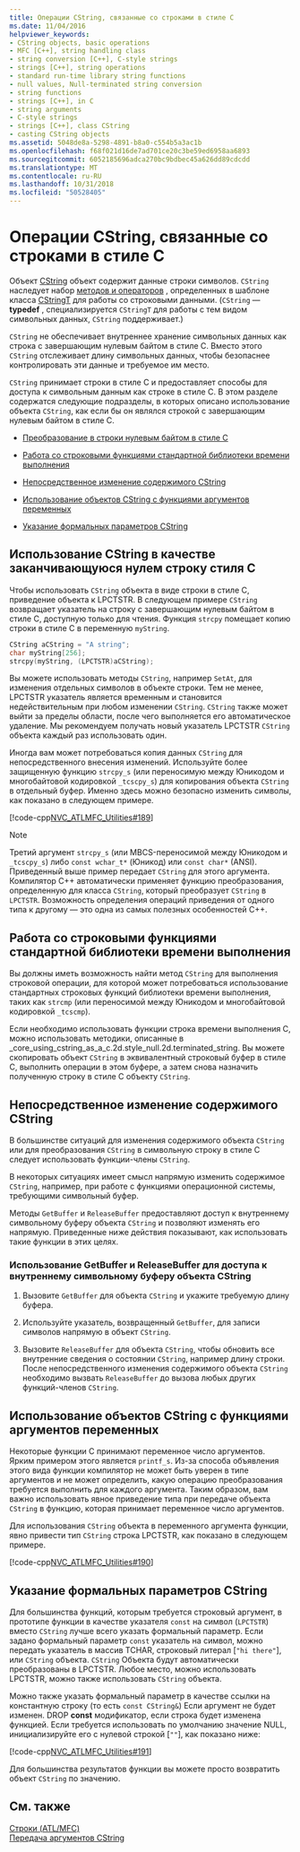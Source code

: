 ```yaml
---
title: Операции CString, связанные со строками в стиле C
ms.date: 11/04/2016
helpviewer_keywords:
- CString objects, basic operations
- MFC [C++], string handling class
- string conversion [C++], C-style strings
- strings [C++], string operations
- standard run-time library string functions
- null values, Null-terminated string conversion
- string functions
- strings [C++], in C
- string arguments
- C-style strings
- strings [C++], class CString
- casting CString objects
ms.assetid: 5048de8a-5298-4891-b8a0-c554b5a3ac1b
ms.openlocfilehash: f68f021d16de7ad701ce20c3be59ed6958aa6893
ms.sourcegitcommit: 6052185696adca270bc9bdbec45a626dd89cdcdd
ms.translationtype: MT
ms.contentlocale: ru-RU
ms.lasthandoff: 10/31/2018
ms.locfileid: "50528405"
---
```

# <a name="cstring-operations-relating-to-c-style-strings"></a>Операции CString, связанные со строками в стиле C

Объект [CString](../atl-mfc-shared/using-cstring.md) объект содержит данные строки символов. `CString` наследует набор [методов и операторов](../atl-mfc-shared/reference/cstringt-class.md) , определенных в шаблоне класса [CStringT](../atl-mfc-shared/reference/cstringt-class.md) для работы со строковыми данными. (`CString` — **typedef** , специализируется `CStringT` для работы с тем видом символьных данных, `CString` поддерживает.)

`CString` не обеспечивает внутреннее хранение символьных данных как строка с завершающим нулевым байтом в стиле C. Вместо этого `CString` отслеживает длину символьных данных, чтобы безопаснее контролировать эти данные и требуемое им место.

`CString` принимает строки в стиле C и предоставляет способы для доступа к символьным данным как строке в стиле C. В этом разделе содержатся следующие подразделы, в которых описано использование объекта `CString`, как если бы он являлся строкой с завершающим нулевым байтом в стиле C.

- [Преобразование в строки нулевым байтом в стиле C](#_core_using_cstring_as_a_c.2d.style_null.2d.terminated_string)

- [Работа со строковыми функциями стандартной библиотеки времени выполнения](#_core_working_with_standard_run.2d.time_library_string_functions)

- [Непосредственное изменение содержимого CString](#_core_modifying_cstring_contents_directly)

- [Использование объектов CString с функциями аргументов переменных](#_core_using_cstring_objects_with_variable_argument_functions)

- [Указание формальных параметров CString](#_core_specifying_cstring_formal_parameters)

##  <a name="_core_using_cstring_as_a_c.2d.style_null.2d.terminated_string"></a> Использование CString в качестве заканчивающуюся нулем строку стиля C

Чтобы использовать `CString` объекта в виде строки в стиле C, приведение объекта к LPCTSTR. В следующем примере `CString` возвращает указатель на строку с завершающим нулевым байтом в стиле C, доступную только для чтения. Функция `strcpy` помещает копию строки в стиле C в переменную `myString`.

```cpp
CString aCString = "A string";
char myString[256];
strcpy(myString, (LPCTSTR)aCString);
```

Вы можете использовать методы `CString`, например `SetAt`, для изменения отдельных символов в объекте строки. Тем не менее, LPCTSTR указатель является временным и становится недействительным при любом изменении `CString`. `CString` также может выйти за пределы области, после чего выполняется его автоматическое удаление. Мы рекомендуем получать новый указатель LPCTSTR `CString` объекта каждый раз использовать один.

Иногда вам может потребоваться копия данных `CString` для непосредственного внесения изменений. Используйте более защищенную функцию `strcpy_s` (или переносимую между Юникодом и многобайтовой кодировкой `_tcscpy_s`) для копирования объекта `CString` в отдельный буфер. Именно здесь можно безопасно изменить символы, как показано в следующем примере.

[!code-cpp[NVC_ATLMFC_Utilities#189](../atl-mfc-shared/codesnippet/cpp/cstring-operations-relating-to-c-style-strings_1.cpp)]

> [!NOTE]
> Третий аргумент `strcpy_s` (или MBCS-переносимой между Юникодом и `_tcscpy_s`) либо `const wchar_t*` (Юникод) или `const char*` (ANSI). Приведенный выше пример передает `CString` для этого аргумента. Компилятор C++ автоматически применяет функцию преобразования, определенную для класса `CString`, который преобразует `CString` в `LPCTSTR`. Возможность определения операций приведения от одного типа к другому — это одна из самых полезных особенностей C++.

##  <a name="_core_working_with_standard_run.2d.time_library_string_functions"></a> Работа со строковыми функциями стандартной библиотеки времени выполнения

Вы должны иметь возможность найти метод `CString` для выполнения строковой операции, для которой может потребоваться использование стандартных строковых функций библиотеки времени выполнения, таких как `strcmp` (или переносимой между Юникодом и многобайтовой кодировкой `_tcscmp`).

Если необходимо использовать функции строка времени выполнения C, можно использовать методики, описанные в _core_using_cstring_as_a_c.2d.style_null.2d.terminated_string. Вы можете скопировать объект `CString` в эквивалентный строковый буфер в стиле C, выполнить операции в этом буфере, а затем снова назначить полученную строку в стиле C объекту `CString`.

##  <a name="_core_modifying_cstring_contents_directly"></a> Непосредственное изменение содержимого CString

В большинстве ситуаций для изменения содержимого объекта `CString` или для преобразования `CString` в символьную строку в стиле C следует использовать функции-члены `CString`.

В некоторых ситуациях имеет смысл напрямую изменить содержимое `CString`, например, при работе с функциями операционной системы, требующими символьный буфер.

Методы `GetBuffer` и `ReleaseBuffer` предоставляют доступ к внутреннему символьному буферу объекта `CString` и позволяют изменять его напрямую. Приведенные ниже действия показывают, как использовать такие функции в этих целях.

### <a name="to-use-getbuffer-and-releasebuffer-to-access-the-internal-character-buffer-of-a-cstring-object"></a>Использование GetBuffer и ReleaseBuffer для доступа к внутреннему символьному буферу объекта CString

1. Вызовите `GetBuffer` для объекта `CString` и укажите требуемую длину буфера.

1. Используйте указатель, возвращенный `GetBuffer`, для записи символов напрямую в объект `CString`.

1. Вызовите `ReleaseBuffer` для объекта `CString`, чтобы обновить все внутренние сведения о состоянии `CString`, например длину строки. После непосредственного изменения содержимого объекта `CString` необходимо вызвать `ReleaseBuffer` до вызова любых других функций-членов `CString`.

##  <a name="_core_using_cstring_objects_with_variable_argument_functions"></a> Использование объектов CString с функциями аргументов переменных

Некоторые функции C принимают переменное число аргументов. Ярким примером этого является `printf_s`. Из-за способа объявления этого вида функции компилятор не может быть уверен в типе аргументов и не может определить, какую операцию преобразования требуется выполнить для каждого аргумента. Таким образом, вам важно использовать явное приведение типа при передаче объекта `CString` в функцию, которая принимает переменное число аргументов.

Для использования `CString` объекта в переменного аргумента функции, явно привести тип `CString` строка LPCTSTR, как показано в следующем примере.

[!code-cpp[NVC_ATLMFC_Utilities#190](../atl-mfc-shared/codesnippet/cpp/cstring-operations-relating-to-c-style-strings_2.cpp)]

##  <a name="_core_specifying_cstring_formal_parameters"></a> Указание формальных параметров CString

Для большинства функций, которым требуется строковый аргумент, в прототипе функции в качестве указателя `const` на символ (`LPCTSTR`) вместо `CString` лучше всего указать формальный параметр. Если задано формальный параметр `const` указатель на символ, можно передать указатель в массив TCHAR, строковый литерал [`"hi there"`], или `CString` объекта. `CString` Объекта будут автоматически преобразованы в LPCTSTR. Любое место, можно использовать LPCTSTR, можно также использовать `CString` объекта.

Можно также указать формальный параметр в качестве ссылки на константную строку (то есть `const CString&`) Если аргумент не будет изменен. DROP **const** модификатор, если строка будет изменена функцией. Если требуется использовать по умолчанию значение NULL, инициализируйте его с нулевой строкой [`""`], как показано ниже:

[!code-cpp[NVC_ATLMFC_Utilities#191](../atl-mfc-shared/codesnippet/cpp/cstring-operations-relating-to-c-style-strings_3.cpp)]

Для большинства результатов функции вы можете просто возвратить объект `CString` по значению.

## <a name="see-also"></a>См. также

[Строки (ATL/MFC)](../atl-mfc-shared/strings-atl-mfc.md)<br/>
[Передача аргументов CString](../atl-mfc-shared/cstring-argument-passing.md)

